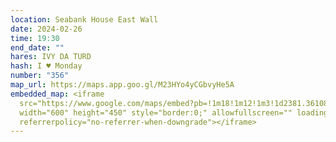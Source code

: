 ```yaml
---
location: Seabank House East Wall
date: 2024-02-26
time: 19:30
end_date: ""
hares: IVY DA TURD
hash: I ♥ Monday
number: "356"
map_url: https://maps.app.goo.gl/M23HYo4yCGbvyHe5A
embedded_map: <iframe
  src="https://www.google.com/maps/embed?pb=!1m18!1m12!1m3!1d2381.361081435011!2d-6.229194799999999!3d53.35469249999999!2m3!1f0!2f0!3f0!3m2!1i1024!2i768!4f13.1!3m3!1m2!1s0x48670ef770f5b51b%3A0x7aa506bc5934cc21!2sThe%20Seabank%20House!5e0!3m2!1sen!2sie!4v1706138619383!5m2!1sen!2sie"
  width="600" height="450" style="border:0;" allowfullscreen="" loading="lazy"
  referrerpolicy="no-referrer-when-downgrade"></iframe>
---
```

